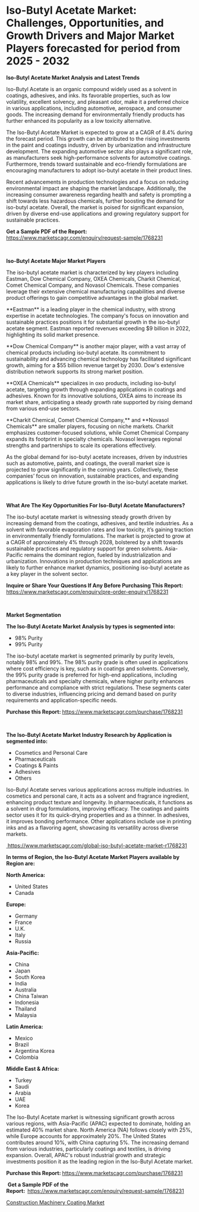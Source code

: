 <p><h1>Iso-Butyl Acetate Market: Challenges, Opportunities, and Growth Drivers and Major Market Players forecasted for period from 2025 - 2032</h1></p><p><strong>Iso-Butyl Acetate Market Analysis and Latest Trends</strong></p>
<p><p>Iso-Butyl Acetate is an organic compound widely used as a solvent in coatings, adhesives, and inks. Its favorable properties, such as low volatility, excellent solvency, and pleasant odor, make it a preferred choice in various applications, including automotive, aerospace, and consumer goods. The increasing demand for environmentally friendly products has further enhanced its popularity as a low toxicity alternative.</p><p>The Iso-Butyl Acetate Market is expected to grow at a CAGR of 8.4% during the forecast period. This growth can be attributed to the rising investments in the paint and coatings industry, driven by urbanization and infrastructure development. The expanding automotive sector also plays a significant role, as manufacturers seek high-performance solvents for automotive coatings. Furthermore, trends toward sustainable and eco-friendly formulations are encouraging manufacturers to adopt iso-butyl acetate in their product lines.</p><p>Recent advancements in production technologies and a focus on reducing environmental impact are shaping the market landscape. Additionally, the increasing consumer awareness regarding health and safety is prompting a shift towards less hazardous chemicals, further boosting the demand for iso-butyl acetate. Overall, the market is poised for significant expansion, driven by diverse end-use applications and growing regulatory support for sustainable practices.</p></p>
<p><strong>Get a Sample PDF of the Report:&nbsp;</strong> <a href="https://www.marketscagr.com/enquiry/request-sample/1768231?utm_campaign=2180&utm_medium=2&utm_source=Github&utm_content=ia&utm_term=02022025&utm_id=iso-butyl-acetate">https://www.marketscagr.com/enquiry/request-sample/1768231</a></p>
<p>&nbsp;</p>
<p><strong>Iso-Butyl Acetate Major Market Players</strong></p>
<p><p>The iso-butyl acetate market is characterized by key players including Eastman, Dow Chemical Company, OXEA Chemicals, Charkit Chemical, Comet Chemical Company, and Novasol Chemicals. These companies leverage their extensive chemical manufacturing capabilities and diverse product offerings to gain competitive advantages in the global market.</p><p>**Eastman** is a leading player in the chemical industry, with strong expertise in acetate technologies. The company's focus on innovation and sustainable practices positions it for substantial growth in the iso-butyl acetate segment. Eastman reported revenues exceeding $9 billion in 2022, highlighting its solid market presence.</p><p>**Dow Chemical Company** is another major player, with a vast array of chemical products including iso-butyl acetate. Its commitment to sustainability and advancing chemical technology has facilitated significant growth, aiming for a $55 billion revenue target by 2030. Dow's extensive distribution network supports its strong market position.</p><p>**OXEA Chemicals** specializes in oxo products, including iso-butyl acetate, targeting growth through expanding applications in coatings and adhesives. Known for its innovative solutions, OXEA aims to increase its market share, anticipating a steady growth rate supported by rising demand from various end-use sectors.</p><p>**Charkit Chemical, Comet Chemical Company,** and **Novasol Chemicals** are smaller players, focusing on niche markets. Charkit emphasizes customer-focused solutions, while Comet Chemical Company expands its footprint in specialty chemicals. Novasol leverages regional strengths and partnerships to scale its operations effectively.</p><p>As the global demand for iso-butyl acetate increases, driven by industries such as automotive, paints, and coatings, the overall market size is projected to grow significantly in the coming years. Collectively, these companies’ focus on innovation, sustainable practices, and expanding applications is likely to drive future growth in the iso-butyl acetate market.</p></p>
<p>&nbsp;</p>
<p><strong>What Are The Key Opportunities For Iso-Butyl Acetate Manufacturers?</strong></p>
<p><p>The iso-butyl acetate market is witnessing steady growth driven by increasing demand from the coatings, adhesives, and textile industries. As a solvent with favorable evaporation rates and low toxicity, it’s gaining traction in environmentally friendly formulations. The market is projected to grow at a CAGR of approximately 4% through 2028, bolstered by a shift towards sustainable practices and regulatory support for green solvents. Asia-Pacific remains the dominant region, fueled by industrialization and urbanization. Innovations in production techniques and applications are likely to further enhance market dynamics, positioning iso-butyl acetate as a key player in the solvent sector.</p></p>
<p><strong>Inquire or Share Your Questions If Any Before Purchasing This Report:</strong> <a href="https://www.marketscagr.com/enquiry/pre-order-enquiry/1768231?utm_campaign=2180&utm_medium=2&utm_source=Github&utm_content=ia&utm_term=02022025&utm_id=iso-butyl-acetate">https://www.marketscagr.com/enquiry/pre-order-enquiry/1768231</a></p>
<p>&nbsp;</p>
<p><strong>Market Segmentation</strong></p>
<p><strong>The Iso-Butyl Acetate Market Analysis by types is segmented into:</strong></p>
<p><ul><li>98% Purity</li><li>99% Purity</li></ul></p>
<p><p>The iso-butyl acetate market is segmented primarily by purity levels, notably 98% and 99%. The 98% purity grade is often used in applications where cost efficiency is key, such as in coatings and solvents. Conversely, the 99% purity grade is preferred for high-end applications, including pharmaceuticals and specialty chemicals, where higher purity enhances performance and compliance with strict regulations. These segments cater to diverse industries, influencing pricing and demand based on purity requirements and application-specific needs.</p></p>
<p><strong>Purchase this Report:&nbsp;</strong><a href="https://www.marketscagr.com/purchase/1768231?utm_campaign=2180&utm_medium=2&utm_source=Github&utm_content=ia&utm_term=02022025&utm_id=iso-butyl-acetate">https://www.marketscagr.com/purchase/1768231</a></p>
<p>&nbsp;</p>
<p><strong>The Iso-Butyl Acetate Market Industry Research by Application is segmented into:</strong></p>
<p><ul><li>Cosmetics and Personal Care</li><li>Pharmaceuticals</li><li>Coatings & Paints</li><li>Adhesives</li><li>Others</li></ul></p>
<p><p>Iso-Butyl Acetate serves various applications across multiple industries. In cosmetics and personal care, it acts as a solvent and fragrance ingredient, enhancing product texture and longevity. In pharmaceuticals, it functions as a solvent in drug formulations, improving efficacy. The coatings and paints sector uses it for its quick-drying properties and as a thinner. In adhesives, it improves bonding performance. Other applications include use in printing inks and as a flavoring agent, showcasing its versatility across diverse markets.</p></p>
<p><a href="https://www.marketscagr.com/global-iso-butyl-acetate-market-r1768231?utm_campaign=2180&utm_medium=2&utm_source=Github&utm_content=ia&utm_term=02022025&utm_id=iso-butyl-acetate">&nbsp;https://www.marketscagr.com/global-iso-butyl-acetate-market-r1768231</a></p>
<p><strong>In terms of Region, the Iso-Butyl Acetate Market Players available by Region are:</strong></p>
<p>
    <p> <strong> North America: </strong>
        <ul>
            <li>United States</li>
            <li>Canada</li>
        </ul>
        </p> 
    <p> <strong> Europe: </strong>
        <ul>
            <li>Germany</li>
            <li>France</li>
            <li>U.K.</li>
            <li>Italy</li>
            <li>Russia</li>
        </ul>
        </p> 
    <p> <strong> Asia-Pacific: </strong>
        <ul>
            <li>China</li>
            <li>Japan</li>
            <li>South Korea</li>
            <li>India</li>
            <li>Australia</li>
            <li>China Taiwan</li>
            <li>Indonesia</li>
            <li>Thailand</li>
            <li>Malaysia</li>
        </ul>
        </p> 
    <p> <strong> Latin America: </strong>
        <ul>
            <li>Mexico</li>
            <li>Brazil</li>
            <li>Argentina Korea</li>
            <li>Colombia</li>
        </ul>
        </p> 
    <p> <strong> Middle East & Africa: </strong>
        <ul>
            <li>Turkey</li>
            <li>Saudi</li>
            <li>Arabia</li>
            <li>UAE</li>
            <li>Korea</li>
        </ul>
    </p>
    </p>
<p><p>The Iso-Butyl Acetate market is witnessing significant growth across various regions, with Asia-Pacific (APAC) expected to dominate, holding an estimated 40% market share. North America (NA) follows closely with 25%, while Europe accounts for approximately 20%. The United States contributes around 10%, with China capturing 5%. The increasing demand from various industries, particularly coatings and textiles, is driving expansion. Overall, APAC's robust industrial growth and strategic investments position it as the leading region in the Iso-Butyl Acetate market.</p></p>
<p><strong>Purchase this Report: </strong><a href="https://www.marketscagr.com/purchase/1768231?utm_campaign=2180&utm_medium=2&utm_source=Github&utm_content=ia&utm_term=02022025&utm_id=iso-butyl-acetate">https://www.marketscagr.com/purchase/1768231</a></p>
<p>&nbsp;<strong>Get a Sample PDF of the Report:&nbsp;&nbsp;</strong><a href="https://www.marketscagr.com/enquiry/request-sample/1768231?utm_campaign=2180&utm_medium=2&utm_source=Github&utm_content=ia&utm_term=02022025&utm_id=iso-butyl-acetate">https://www.marketscagr.com/enquiry/request-sample/1768231</a></p>
<p><strong></strong></p>
<p><p><a href="https://github.com/hammelximalschid/Market-Research-Report-List-1/blob/main/construction-machinery-coating-market.md?utm_campaign=2180&utm_medium=2&utm_source=Github&utm_content=ia&utm_term=02022025&utm_id=iso-butyl-acetate">Construction Machinery Coating Market</a></p></p>